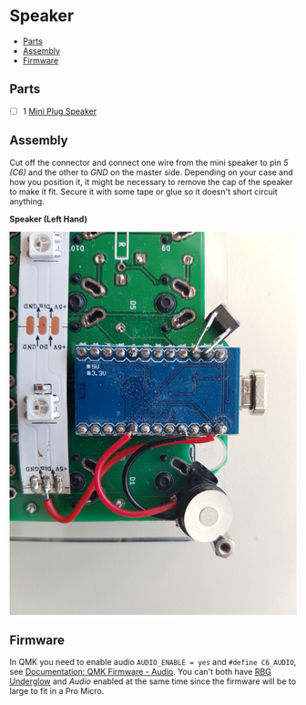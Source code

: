 # Speaker

<!-- START doctoc generated TOC please keep comment here to allow auto update -->
<!-- DON'T EDIT THIS SECTION, INSTEAD RE-RUN doctoc TO UPDATE -->


- [Parts](#parts)
- [Assembly](#assembly)
- [Firmware](#firmware)

<!-- END doctoc generated TOC please keep comment here to allow auto update -->

## Parts

- [ ] 1 [Mini Plug Speaker](https://www.aliexpress.com/item/10Pcs-Mini-Plug-Speaker-For-PC-Interanal-BIOS-Computer-Motherboard-Mini-Onboard-Case-Buzzer-Board-Beep/32839787014.html?spm=a2g0s.9042311.0.0.27424c4d7dYByk)

## Assembly

Cut off the connector and connect one wire from the mini speaker to pin
_5 (C6)_ and the other to _GND_ on the master side. Depending on your case
and how you position it, it might be necessary to remove the cap of the
speaker to make it fit. Secure it with some tape or glue so it doesn't short
circuit anything.

**Speaker (Left Hand)**

![Speaker](images/speaker.jpg)

## Firmware

In QMK you need to enable audio `AUDIO_ENABLE = yes` and `#define C6_AUDIO`,
see [Documentation: QMK Firmware - Audio](https://docs.qmk.fm/#/feature_audio).
You can't both have [RBG Underglow](rgb-underglow.md) and _Audio_ enabled at
the same time since the firmware will be to large to fit in a Pro Micro.
